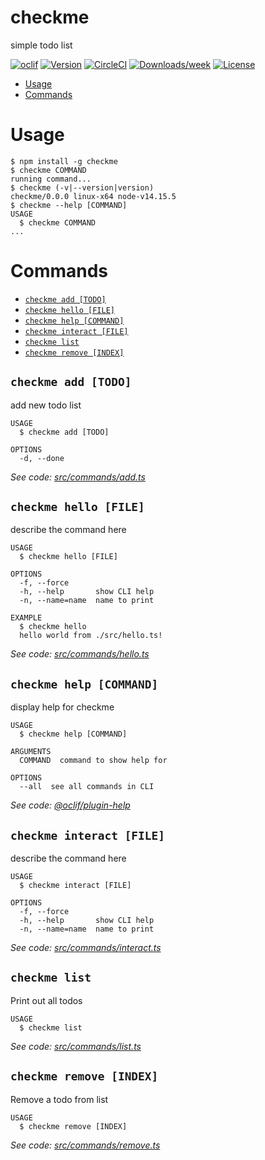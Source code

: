 checkme
=======

simple todo list

[![oclif](https://img.shields.io/badge/cli-oclif-brightgreen.svg)](https://oclif.io)
[![Version](https://img.shields.io/npm/v/checkme.svg)](https://npmjs.org/package/checkme)
[![CircleCI](https://circleci.com/gh/limkaleb/checkme/tree/master.svg?style=shield)](https://circleci.com/gh/limkaleb/checkme/tree/master)
[![Downloads/week](https://img.shields.io/npm/dw/checkme.svg)](https://npmjs.org/package/checkme)
[![License](https://img.shields.io/npm/l/checkme.svg)](https://github.com/limkaleb/checkme/blob/master/package.json)

<!-- toc -->
* [Usage](#usage)
* [Commands](#commands)
<!-- tocstop -->
# Usage
<!-- usage -->
```sh-session
$ npm install -g checkme
$ checkme COMMAND
running command...
$ checkme (-v|--version|version)
checkme/0.0.0 linux-x64 node-v14.15.5
$ checkme --help [COMMAND]
USAGE
  $ checkme COMMAND
...
```
<!-- usagestop -->
# Commands
<!-- commands -->
* [`checkme add [TODO]`](#checkme-add-todo)
* [`checkme hello [FILE]`](#checkme-hello-file)
* [`checkme help [COMMAND]`](#checkme-help-command)
* [`checkme interact [FILE]`](#checkme-interact-file)
* [`checkme list`](#checkme-list)
* [`checkme remove [INDEX]`](#checkme-remove-index)

## `checkme add [TODO]`

add new todo list

```
USAGE
  $ checkme add [TODO]

OPTIONS
  -d, --done
```

_See code: [src/commands/add.ts](https://github.com/limkaleb/checkme/blob/v0.0.0/src/commands/add.ts)_

## `checkme hello [FILE]`

describe the command here

```
USAGE
  $ checkme hello [FILE]

OPTIONS
  -f, --force
  -h, --help       show CLI help
  -n, --name=name  name to print

EXAMPLE
  $ checkme hello
  hello world from ./src/hello.ts!
```

_See code: [src/commands/hello.ts](https://github.com/limkaleb/checkme/blob/v0.0.0/src/commands/hello.ts)_

## `checkme help [COMMAND]`

display help for checkme

```
USAGE
  $ checkme help [COMMAND]

ARGUMENTS
  COMMAND  command to show help for

OPTIONS
  --all  see all commands in CLI
```

_See code: [@oclif/plugin-help](https://github.com/oclif/plugin-help/blob/v3.2.2/src/commands/help.ts)_

## `checkme interact [FILE]`

describe the command here

```
USAGE
  $ checkme interact [FILE]

OPTIONS
  -f, --force
  -h, --help       show CLI help
  -n, --name=name  name to print
```

_See code: [src/commands/interact.ts](https://github.com/limkaleb/checkme/blob/v0.0.0/src/commands/interact.ts)_

## `checkme list`

Print out all todos

```
USAGE
  $ checkme list
```

_See code: [src/commands/list.ts](https://github.com/limkaleb/checkme/blob/v0.0.0/src/commands/list.ts)_

## `checkme remove [INDEX]`

Remove a todo from list

```
USAGE
  $ checkme remove [INDEX]
```

_See code: [src/commands/remove.ts](https://github.com/limkaleb/checkme/blob/v0.0.0/src/commands/remove.ts)_
<!-- commandsstop -->
